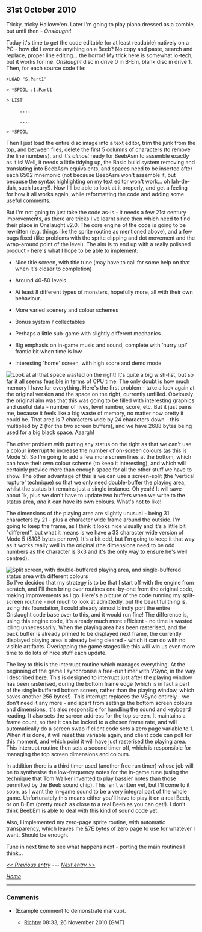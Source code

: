 ## 31st October 2010

Tricky, tricky Hallowe'en. Later I'm going to play piano dressed as a zombie, but until then - *Onslaught*!

Today it's time to get the code editable (or at least readable) natively on a PC - how did I ever do anything on a Beeb? No copy and paste, search and replace, proper line editing... the horror! My trick here is somewhat lo-tech, but it works for me. *Onslaught* disc in drive 0 in B-Em, blank disc in drive 1. Then, for each source code file:

<tt>

`>LOAD "S.Part1"`
`> *SPOOL :1.Part1`
`> LIST`
`     ....`
`     ....`
`> *SPOOL`

</tt>

Then I just load the entire disc image into a text editor, trim the junk from the top, and between files, delete the first 5 columns of characters (to remove the line numbers), and it's *almost* ready for BeebAsm to assemble exactly as it is! Well, it needs a little tidying up, the Basic build system removing and translating into BeebAsm equivalents, and spaces need to be inserted after each 6502 mnemonic (not because BeebAsm won't assemble it, but because the syntax highlighting on my text editor won't work... oh lah-de-dah, such luxury!). Now I'll be able to look at it properly, and get a feeling for how it all works again, while reformatting the code and adding some useful comments.

But I'm not going to just take the code as-is - it needs a few 21st century improvements, as there are tricks I've learnt since then which need to find their place in Onslaught v2.0. The core engine of the code is going to be rewritten (e.g. things like the sprite routine as mentioned above), and a few bugs fixed (like problems with the sprite clipping and dot movement and the wrap-around point of the level). The aim is to end up with a really polished product - here's what I hope to be able to implement:

-   Nice title screen, with title tune (may have to call for some help on that when it's closer to completion)
-   Around 40-50 levels
-   At least 8 different types of monsters, hopefully more, all with their own behaviour.
-   More varied scenery and colour schemes
-   Bonus system / collectables
-   Perhaps a little sub-game with slightly different mechanics
-   Big emphasis on in-game music and sound, complete with 'hurry up!' frantic bit when time is low
-   Interesting 'home' screen, with high score and demo mode

![Look at all that space wasted on the right!](./images/Onslaught-scr.gif "fig:Look at all that space wasted on the right!") It's quite a big wish-list, but so far it all seems feasible in terms of CPU time. The only doubt is how much memory I have for everything. Here's the first problem - take a look again at the original version and the space on the right, currently unfilled. Obviously the original aim was that this was going to be filled with interesting graphics and useful data - number of lives, level number, score, etc. But it just pains me, because it feels like a big waste of memory, no matter how pretty it could be. That area is 7 characters wide by 24 characters down - this multiplied by 2 (for the two screen buffers), and we have 2688 bytes being used for a big black space. Aaargh!

The other problem with putting any status on the right as that we can't use a colour interrupt to increase the number of on-screen colours (as this is Mode 5). So I'm going to add a few more screen lines at the bottom, which can have their own colour scheme (to keep it interesting), and which will certainly provide more than enough space for all the other stuff we have to show. The other advantage of this is we can use a screen-split (the 'vertical rupture' technique) so that we only need double-buffer the playing area, whilst the status bit remains just a single instance. Oh yeah! It will save about 1k, plus we don't have to update two buffers when we write to the status area, *and* it can have its own colours. What's not to like!

The dimensions of the playing area are slightly unusual - being 31 characters by 21 - plus a character wide frame around the outside. I'm going to keep the frame, as I think it looks nice visually and it's a little bit "different", but what it means is we have a 33 character wide version of Mode 5 (&108 bytes per row). It's a bit odd, but I'm going to keep it that way as it works really well in the original (the dimensions need to be odd numbers as the character is 3x3 and it's the only way to ensure he's well centred).

![Split screen, with double-buffered playing area, and single-buffered status area with different colours](./images/Onslaught-rupture.png "fig:Split screen, with double-buffered playing area, and single-buffered status area with different colours") So I've decided that my strategy is to be that I start off with the engine from scratch, and I'll then bring over routines one-by-one from the original code, making improvements as I go. Here's a picture of the code running my split-screen routine - not much to look at admittedly, but the beautiful thing is, using this foundation, I could already almost blindly port the entire Onslaught code base over to this, and it would run fine! The difference is, using this engine code, it's already much more efficient - no time is wasted idling unnecessarily. When the playing area has been rasterised, and the back buffer is already primed to be displayed next frame, the currently displayed playing area is already being cleared - which it can do with no visible artifacts. Overlapping the game stages like this will win us even more time to do lots of nice stuff each update.

The key to this is the interrupt routine which manages everything. At the beginning of the game I synchronise a free-run timer with VSync, in the way I described [here](http://www.retrosoftware.co.uk/forum/viewtopic.php?p=4093#p4093). This is designed to interrupt just after the playing window has been rasterised, during the bottom frame edge (which is in fact a part of the single buffered bottom screen, rather than the playing window, which saves another 256 bytes!). This interrupt replaces the VSync entirely - we don't need it any more - and apart from settings the bottom screen colours and dimensions, it's also responsible for handling the sound and keyboard reading. It also sets the screen address for the top screen. It maintains a frame count, so that it can be locked to a chosen frame rate, and will automatically do a screen swap if client code sets a zero page variable to 1. When it is done, it will reset this variable again, and client code can poll for this moment, and which point it will have just rasterised the playing area. This interrupt routine then sets a second timer off, which is responsible for managing the top screen dimensions and colours.

In addition there is a third timer used (another free run timer) whose job will be to synthesise the low-frequency notes for the in-game tune (using the technique that Tom Walker invented to play bassier notes than those permitted by the Beeb sound chip). This isn't written yet, but I'll come to it soon, as I want the in-game sound to be a very integral part of the whole game. Unfortunately this means either you'll have to play it on a real Beeb, or on B-Em (pretty much as close to a real Beeb as you can get!). I don't think BeebEm is able to deal with this kind of sound code yet.

Also, I implemented my zero-page sprite routine, with automatic transparency, which leaves me &7E bytes of zero page to use for whatever I want. Should be enough.

Tune in next time to see what happens next - porting the main routines I think...

*[&lt;&lt; Previous entry](OnslaughtDiary20101030 "wikilink") --- [Next entry &gt;&gt;](OnslaughtDiary20101102 "wikilink")*

*[Home](OnslaughtDiary "wikilink")*

------------------------------------------------------------------------

### Comments

-   (Example comment to demonstrate markup).
    -   [Richtw](User%3ARichtw "wikilink") 08:33, 26 November 2010 (GMT)

